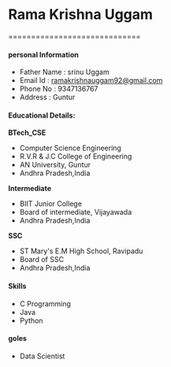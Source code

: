 # Rama Krishna Uggam
=============================

#### personal Information
- Father Name : srinu Uggam
- Email Id : ramakrishnauggam92@gmail.com
- Phone No : 9347136767
- Address : Guntur

#### Educational Details:

**BTech_CSE**
- Computer Science Engineering 
- R.V.R & J.C College of Engineering
- AN University, Guntur
- Andhra Pradesh,India

**Intermediate**
- BIIT Junior College
- Board of intermediate, Vijayawada
- Andhra Pradesh,India

**SSC**
- ST Mary's E.M High School, Ravipadu
- Board of SSC
- Andhra Pradesh,India

#### Skills
- C Programming 
- Java
- Python

#### goles
- Data Scientist

